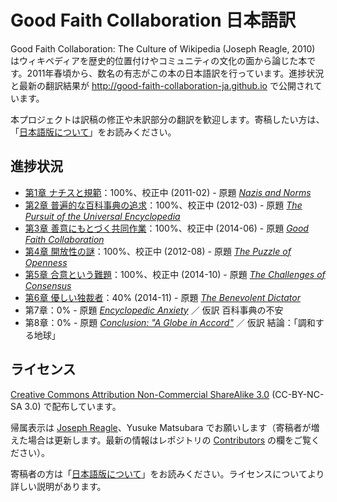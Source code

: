 # Good Faith Collaboration 日本語訳

Good Faith Collaboration: The Culture of Wikipedia (Joseph Reagle, 2010) はウィキペディアを歴史的位置付けやコミュニティの文化の面から論じた本です。2011年春頃から、数名の有志がこの本の日本語訳を行っています。進捗状況と最新の翻訳結果が http://good-faith-collaboration-ja.github.io で公開されています。

本プロジェクトは訳稿の修正や未訳部分の翻訳を歓迎します。寄稿したい方は、「[日本語版について](about-ja.md)」をお読みください。

## 進捗状況
* [第1章 ナチスと規範](ch01/gfc-ja-ch01.md)：100%、校正中 (2011-02) - 原題 *[Nazis and Norms](http://reagle.org/joseph/2010/gfc/chapter-1.html)*
* [第2章 普遍的な百科事典の追求](ch02/gfc-ja-ch02.md)：100%、校正中 (2012-03) - 原題 *[The Pursuit of the Universal Encyclopedia](http://reagle.org/joseph/2010/gfc/chapter-2.html)*
* [第3章 善意にもとづく共同作業](ch03/gfc-ja-ch03.md)：100%、校正中 (2014-06) - 原題 *[Good Faith Collaboration](http://reagle.org/joseph/2010/gfc/chapter-3.html)*
* [第4章 開放性の謎](ch04/gfc-ja-ch04.md)：100%、校正中 (2012-08) - 原題 *[The Puzzle of Openness](http://reagle.org/joseph/2010/gfc/chapter-4.html)*
* [第5章 合意という難題](ch05/gfc-ja-ch05.md)：100%、校正中 (2014-10) - 原題 *[The Challenges of Consensus](http://reagle.org/joseph/2010/gfc/chapter-5.html)*
* [第6章 優しい独裁者](ch06/gfc-ja-ch06.md)：40% (2014-11) - 原題 *[The Benevolent Dictator](http://reagle.org/joseph/2010/gfc/chapter-6.html)*
* 第7章：0% - 原題 *[Encyclopedic Anxiety](http://reagle.org/joseph/2010/gfc/chapter-7.html)* ／ 仮訳 百科事典の不安
* 第8章：0% - 原題 *[Conclusion: "A Globe in Accord"](http://reagle.org/joseph/2010/gfc/chapter-8.html)* ／ 仮訳 結論：「調和する地球」

## ライセンス
[Creative Commons Attribution Non-Commercial ShareAlike 3.0](http://creativecommons.org/licenses/by-nc-sa/3.0/) (CC-BY-NC-SA 3.0) で配布しています。

帰属表示は [Joseph Reagle](http://reagle.org)、Yusuke Matsubara でお願いします（寄稿者が増えた場合は更新します。最新の情報はレポジトリの [Contributors](https://github.com/good-faith-collaboration-ja/good-faith-collaboration-ja.github.io/graphs/contributors) の欄をご覧ください）。

寄稿者の方は「[日本語版について](about-ja.md)」をお読みください。ライセンスについてより詳しい説明があります。
